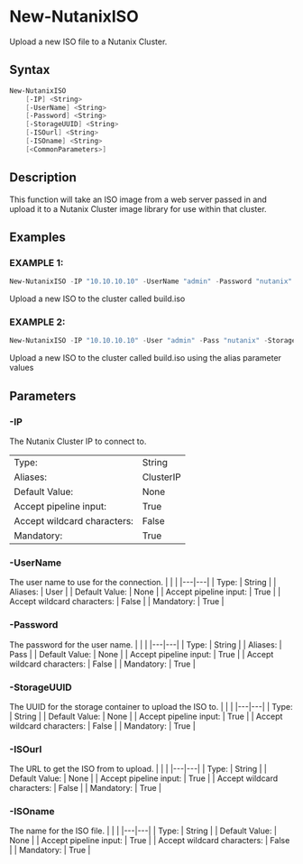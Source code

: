 # New-NutanixISO

Upload a new ISO file to a Nutanix Cluster.

## Syntax

```PowerShell
New-NutanixISO
    [-IP] <String>
    [-UserName] <String>
    [-Password] <String>
    [-StorageUUID] <String>
    [-ISOurl] <String>
    [-ISOname] <String>
    [<CommonParameters>]
```

## Description

This function will take an ISO image from a web server passed in and upload it to a Nutanix Cluster image library for use within that cluster.

## Examples

### EXAMPLE 1:

```PowerShell
New-NutanixISO -IP "10.10.10.10" -UserName "admin" -Password "nutanix" -StorageUUID "1234223-321221" -ISOUrl "https://webserver/" -ISOName "build.iso" 
```

Upload a new ISO to the cluster called build.iso

### EXAMPLE 2:

```PowerShell
New-NutanixISO -IP "10.10.10.10" -User "admin" -Pass "nutanix" -StorageUUID "1234223-321221" -ISOUrl "https://webserver/" -ISOName "build.iso"
```

Upload a new ISO to the cluster called build.iso using the alias parameter values


## Parameters

### -IP

The Nutanix Cluster IP to connect to.

|  | |
|---|---|
| Type:    | String |
| Aliases: | ClusterIP |
| Default Value: | None |
| Accept pipeline input: | True |
| Accept wildcard characters: | False |
| Mandatory: | True |

### -UserName

The user name to use for the connection.
|  | |
|---|---|
| Type:    | String |
| Aliases: | User |
| Default Value: | None |
| Accept pipeline input: | True |
| Accept wildcard characters: | False |
| Mandatory: | True |

### -Password

The password for the user name.
|  | |
|---|---|
| Type:    | String |
| Aliases: | Pass |
| Default Value: | None |
| Accept pipeline input: | True |
| Accept wildcard characters: | False |
| Mandatory: | True |

### -StorageUUID

The UUID for the storage container to upload the ISO to.
|  | |
|---|---|
| Type:    | String |
| Default Value: | None |
| Accept pipeline input: | True |
| Accept wildcard characters: | False |
| Mandatory: | True |

### -ISOurl

The URL to get the ISO from to upload.
|  | |
|---|---|
| Type:    | String |
| Default Value: | None |
| Accept pipeline input: | True |
| Accept wildcard characters: | False |
| Mandatory: | True |

### -ISOname

The name for the ISO file.
|  | |
|---|---|
| Type:    | String |
| Default Value: | None |
| Accept pipeline input: | True |
| Accept wildcard characters: | False |
| Mandatory: | True |